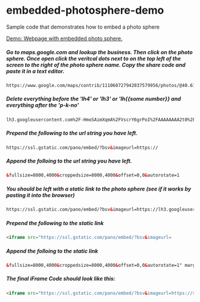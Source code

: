 # embedded-photosphere-demo
Sample code that demonstrates how to embed a photo sphere

<a href="https://storage.googleapis.com/static.lucid.media/demos/embedded-photosphere-demo.html">Demo: Webpage with embedded photo sphere.</a>

##### Go to maps.google.com and lookup the business. Then click on the photo sphere. Once open click the veritcal dots next to on the top left of the screen to the right of the photo sphere name. Copy the share code and paste it in a text editor.

```html
https://www.google.com/maps/contrib/111060727942037579956/photos/@40.6186832,-75.3823847,3a,90y,23.36h,91.67t/data=!3m8!1e1!3m6!1s-HmoSAimXqmA%2FVscrY6grPoI%2FAAAAAAAA2t0%2FOZsgjelYZ1k!2e4!3e11!6s%2F%2Flh3.googleusercontent.com%2F-HmoSAimXqmA%2FVscrY6grPoI%2FAAAAAAAA2t0%2FOZsgjelYZ1k%2Fw203-h100-p-k-no%2F!7i8000!8i4000
```
    
##### Delete everything before the 'lh4' or 'lh3' or 'lh{{some number}} and everything after the 'p-k-no'

```html
lh3.googleusercontent.com%2F-HmoSAimXqmA%2FVscrY6grPoI%2FAAAAAAAA2t0%2FOZsgjelYZ1k%2Fw203-h100-p-k-no
```

##### Prepend the following to the url string you have left.

```html
https://ssl.gstatic.com/pano/embed/?bsv&imageurl=https://
```

##### Append the folloing to the url string you have left.

```html
&fullsize=8000,4000&croppedsize=8000,4000&offset=0,0&autorotate=1
```

##### You should be left with a static link to the photo sphere (see if it works by pasting it into the browser)

```html
https://ssl.gstatic.com/pano/embed/?bsv&imageurl=https://lh3.googleusercontent.com%2F-HmoSAimXqmA%2FVscrY6grPoI%2FAAAAAAAA2t0%2FOZsgjelYZ1k%2Fw203-h100-p-k-no&fullsize=8000,4000&croppedsize=8000,4000&offset=0,0&autorotate=1
```

##### Prepend the following to the static link

```html
<iframe src="https://ssl.gstatic.com/pano/embed/?bsv&imageurl=
```

##### Append the folloing to the static link

```html
&fullsize=8000,4000&croppedsize=8000,4000&offset=0,0&autorotate=1" marginwidth="0" marginheight="0" scrolling="no" frameborder="0" height="100%" width="100%"></iframe> 
```
    
##### The final iFrame Code should look like this:

```html
<iframe src="https://ssl.gstatic.com/pano/embed/?bsv&imageurl=https://ssl.gstatic.com/pano/embed/?bsv&imageurl=https://lh3.googleusercontent.com%2F-HmoSAimXqmA%2FVscrY6grPoI%2FAAAAAAAA2t0%2FOZsgjelYZ1k%2Fw203-h100-p-k-no&fullsize=8000,4000&croppedsize=8000,4000&offset=0,0&autorotate=1&fullsize=8000,4000&croppedsize=8000,4000&offset=0,0&autorotate=1" marginwidth="0" marginheight="0" scrolling="no" frameborder="0" height="100%" width="100%"></iframe>
```
    

